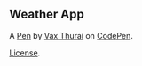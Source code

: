 Weather App
-----------


A [Pen](https://codepen.io/vathurai/pen/dzyXNL) by [Vax Thurai](http://codepen.io/vathurai) on [CodePen](http://codepen.io/).

[License](https://codepen.io/vathurai/pen/dzyXNL/license).